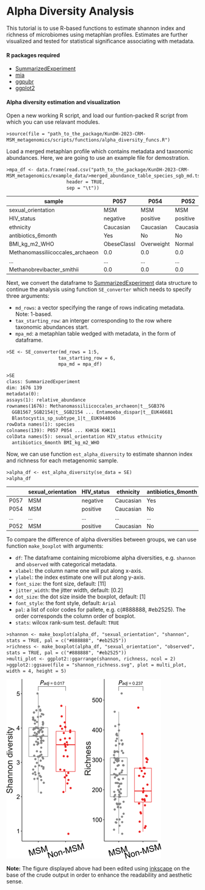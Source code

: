 # Alpha Diversity Analysis
This tutorial is to use R-based functions to estimate shannon index and richness of microbiomes using metaphlan profiles. Estimates are further visualized and tested for statistical significance associating with metadata. 

#### R packages required
* [SummarizedExperiment](https://bioconductor.org/packages/release/bioc/html/SummarizedExperiment.html)
* [mia](https://www.bioconductor.org/packages/release/bioc/html/mia.html)
* [ggpubr](https://cran.r-project.org/web/packages/ggpubr/readme/README.html)
* [ggplot2](https://ggplot2.tidyverse.org/)

#### Alpha diversity estimation and visualization

Open a new working R script, and load our funtion-packed R script from which you can use relavant modules.

```{r}
>source(file = "path_to_the_package/KunDH-2023-CRM-MSM_metagenomics/scripts/functions/alpha_diversity_funcs.R")
```

Load a merged metaphlan profile which contains metadata and taxonomic abundances. Here, we are going to use an example file for demostration.

```{r}
>mpa_df <- data.frame(read.csv("path_to_the_package/KunDH-2023-CRM-MSM_metagenomics/example_data/>merged_abundance_table_species_sgb_md.tsv",
                      header = TRUE,
                      sep = "\t"))
```
|sample|P057|P054|P052|...|P049|
|----|----|----|---|---|---|
|sexual_orientation|MSM|MSM|MSM|...|Non-MSM|
|HIV_status|negative|positive|positive|...|negative|
|ethnicity|Caucasian|Caucasian|Caucasian|...|Caucasian|
|antibiotics_6month|Yes|No|No|...|No|
|BMI_kg_m2_WHO|ObeseClassI|Overweight|Normal|...|Overweight|
|Methanomassiliicoccales_archaeon|0.0|0.0|0.0|...|0.01322|
|...|...|...|...|...|...|
|Methanobrevibacter_smithii|0.0|0.0|0.0|...|0.19154|

Next, we convert the dataframe to [SummarizedExperiment](https://bioconductor.org/packages/release/bioc/html/SummarizedExperiment.html) data structure to continue the analysis using function `SE_converter` which needs to specify three arguments:
  * `md_rows`: a vector specifying the range of rows indicating metadata. Note: 1-based.
  * `tax_starting_row`: an interger corresponding to the row where taxonomic abundances start.
  * `mpa_md`: a metaphlan table wedged with metadata, in the form of dataframe.

```{r}
>SE <- SE_converter(md_rows = 1:5,
                   tax_starting_row = 6, 
                   mpa_md = mpa_df)
```
```{r}
>SE
class: SummarizedExperiment
dim: 1676 139
metadata(0):
assays(1): relative_abundance
rownames(1676): Methanomassiliicoccales_archaeon|t__SGB376
  GGB1567_SGB2154|t__SGB2154 ... Entamoeba_dispar|t__EUK46681
  Blastocystis_sp_subtype_1|t__EUK944036
rowData names(1): species
colnames(139): P057 P054 ... KHK16 KHK11
colData names(5): sexual_orientation HIV_status ethnicity
  antibiotics_6month BMI_kg_m2_WHO
```

Now, we can use function `est_alpha_diversity` to estimate shannon index and richness for each metagenomic sample.

```{r}
>alpha_df <- est_alpha_diversity(se_data = SE)
>alpha_df
```
||sexual_orientation|HIV_status|ethnicity|antibiotics_6month|BMI_kg_m2_WHO|observed|shannon|
|----|----|----|-----|------|-----|-----|-----|
|P057|MSM|negative|Caucasian|Yes|ObeseClassI|134|3.1847|
|P054|MSM|positive|Caucasian|No|Overweight|141|2.1197|
|...|...|...|...|...|...|...|...|
|P052|MSM|positive|Caucasian|No|Normal|152|2.5273|

To compare the difference of alpha diversities between groups, we can use function `make_boxplot` with arguments:
* `df`: The dataframe containing microbiome alpha diversities, e.g. `shannon` and `observed` with categorical metadata.
* `xlabel`: the column name one will put along x-axis.
* `ylabel`: the index estimate one will put along y-axis.
* `font_size`: the font size, default: [11]
* `jitter_width`: the jitter width, default: [0.2]
* `dot_size`: the dot size inside the boxplot, default: [1]
* `font_style`: the font style, default: `Arial`
* `pal`: a list of color codes for pallete, e.g. c(#888888, #eb2525). The order corresponds the column order of boxplot.
* `stats`: wilcox rank-sum test. default: `TRUE`

```{r}
>shannon <- make_boxplot(alpha_df, "sexual_orientation", "shannon", stats = TRUE, pal = c("#888888", "#eb2525"))
>richness <- make_boxplot(alpha_df, "sexual_orientation", "observed", stats = TRUE, pal = c("#888888", "#eb2525"))
>multi_plot <- ggplot2::ggarrange(shannon, richness, ncol = 2)
>ggplot2::ggsave(file = "shannon_richness.svg", plot = multi_plot, width = 4, height = 5)
```
![Alpha Diversity Plots](../images/alpha_diversity_plots.png)

**Note:** The figure displayed above had been edited using [inkscape](https://inkscape.org/) on the base of the crude output in order to enhance the readability and aesthetic sense.
